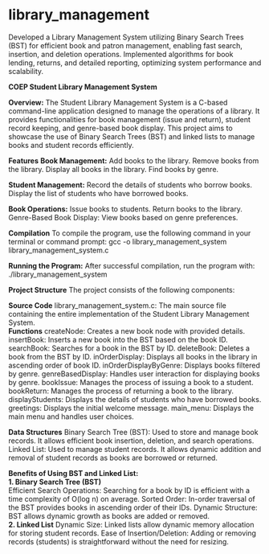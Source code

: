 # library_management
Developed a Library Management System utilizing Binary Search Trees (BST) for efficient book and patron management, enabling fast search, insertion, and deletion operations. Implemented algorithms for book lending, returns, and detailed reporting, optimizing system performance and scalability.

<strong> COEP Student Library Management System </strong>

<strong>Overview:</strong>
The Student Library Management System is a C-based command-line application designed to manage the operations of a library. It provides functionalities for book management (issue and return), student record keeping, and genre-based book display. This project aims to showcase the use of Binary Search Trees (BST) and linked lists to manage books and student records efficiently.

<strong>Features</strong>
<strong>Book Management:</strong>
Add books to the library.
Remove books from the library.
Display all books in the library.
Find books by genre.

<strong>Student Management:</strong>
Record the details of students who borrow books.
Display the list of students who have borrowed books.

<strong>Book Operations:</strong>
Issue books to students.
Return books to the library.
Genre-Based Book Display:
View books based on genre preferences.


<strong>Compilation</strong>
To compile the program, use the following command in your terminal or command prompt:
gcc -o library_management_system library_management_system.c

<strong>Running the Program:</strong>
After successful compilation, run the program with:
./library_management_system

<strong>Project Structure</strong>
The project consists of the following components:

<strong>Source Code</strong>
library_management_system.c: The main source file containing the entire implementation of the Student Library Management System.
<br>
<strong>Functions</strong>
createNode: Creates a new book node with provided details.
insertBook: Inserts a new book into the BST based on the book ID.
searchBook: Searches for a book in the BST by ID.
deleteBook: Deletes a book from the BST by ID.
inOrderDisplay: Displays all books in the library in ascending order of book ID.
inOrderDisplayByGenre: Displays books filtered by genre.
genreBasedDisplay: Handles user interaction for displaying books by genre.
bookIssue: Manages the process of issuing a book to a student.
bookReturn: Manages the process of returning a book to the library.
displayStudents: Displays the details of students who have borrowed books.
greetings: Displays the initial welcome message.
main_menu: Displays the main menu and handles user choices.

<strong>Data Structures</strong>
Binary Search Tree (BST): Used to store and manage book records. It allows efficient book insertion, deletion, and search operations.
Linked List: Used to manage student records. It allows dynamic addition and removal of student records as books are borrowed or returned.

<strong>Benefits of Using BST and Linked List:</strong>
<br>
<strong>1. Binary Search Tree (BST)</strong>
<br>
Efficient Search Operations: Searching for a book by ID is efficient with a time complexity of O(log n) on average.
Sorted Order: In-order traversal of the BST provides books in ascending order of their IDs.
Dynamic Structure: BST allows dynamic growth as books are added or removed.
<br>
<strong>2. Linked List</strong>
Dynamic Size: Linked lists allow dynamic memory allocation for storing student records.
Ease of Insertion/Deletion: Adding or removing records (students) is straightforward without the need for resizing.

